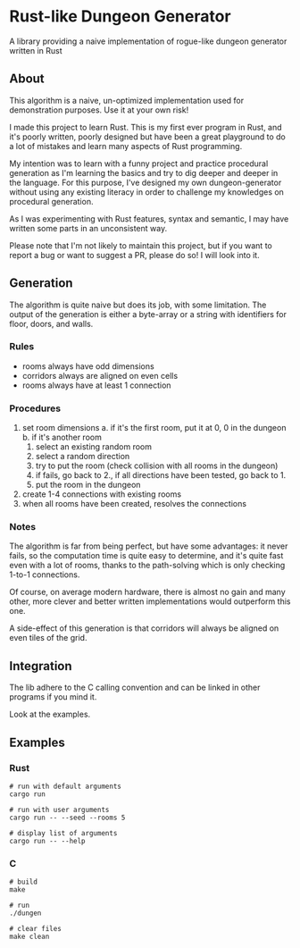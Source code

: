 # Rust-like Dungeon Generator

A library providing a naive implementation of rogue-like dungeon generator
written in Rust

## About

This algorithm is a naive, un-optimized implementation used for demonstration
purposes. Use it at your own risk!

I made this project to learn Rust. This is my first ever program in Rust, and
it's poorly written, poorly designed but have been a great playground to do a
lot of mistakes and learn many aspects of Rust programming.

My intention was to learn with a funny project and practice procedural
generation as I'm learning the basics and try to dig deeper and deeper in the
language. For this purpose, I've designed my own dungeon-generator without using
any existing literacy in order to challenge my knowledges on procedural
generation.

As I was experimenting with Rust features, syntax and semantic, I may have
written some parts in an unconsistent way.

Please note that I'm not likely to maintain this project, but if you want to
report a bug or want to suggest a PR, please do so! I will look into it.

## Generation

The algorithm is quite naive but does its job, with some limitation. The output
of the generation is either a byte-array or a string with identifiers for floor,
doors, and walls.

### Rules

* rooms always have odd dimensions
* corridors always are aligned on even cells
* rooms always have at least 1 connection

### Procedures

1. set room dimensions
  a. if it's the first room, put it at 0, 0 in the dungeon
  b. if it's another room
    1. select an existing random room
    2. select a random direction
    3. try to put the room (check collision with all rooms in the dungeon)
    4. if fails, go back to 2., if all directions have been tested, go back to 1.
    5. put the room in the dungeon
2. create 1-4 connections with existing rooms
3. when all rooms have been created, resolves the connections

### Notes

The algorithm is far from being perfect, but have some advantages: it never
fails, so the computation time is quite easy to determine, and it's quite fast
even with a lot of rooms, thanks to the path-solving which is only checking
1-to-1 connections.

Of course, on average modern hardware, there is almost no gain and many other,
more clever and better written implementations would outperform this one.

A side-effect of this generation is that corridors will always be aligned on
even tiles of the grid.

## Integration

The lib adhere to the C calling convention and can be linked in other programs
if you mind it.

Look at the examples.

## Examples
### Rust

```
# run with default arguments
cargo run

# run with user arguments
cargo run -- --seed --rooms 5

# display list of arguments
cargo run -- --help
```

### C

```
# build
make

# run
./dungen

# clear files
make clean
```
